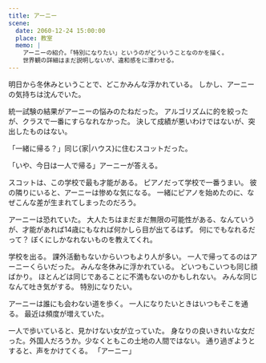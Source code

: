 ```yaml
---
title: アーニー
scene:
  date: 2060-12-24 15:00:00
  place: 教室
  memo: |
    アーニーの紹介。「特別になりたい」というのがどういうことなのかを描く。
    世界観の詳細はまだ説明しないが、違和感をに漂わせる。
---
```


明日から冬休みということで、どこかみんな浮かれている。
しかし、アーニーの気持ちは沈んでいた。

統一試験の結果がアーニーの悩みのたねだった。
アルゴリズムに的を絞ったが、クラスで一番にすらなれなかった。
決して成績が悪いわけではないが、突出したものはない。

「一緒に帰る？」同じ{家|ハウス}に住むスコットだった。

「いや、今日は一人で帰る」アーニーが答える。

スコットは、この学校で最も才能がある。
ピアノだって学校で一番うまい。
彼の隣りにいると、アーニーは惨めな気になる。
一緒にピアノを始めたのに、なぜこんな差が生まれてしまったのだろう。

アーニーは恐れていた。
大人たちはまだまだ無限の可能性がある、なんていうが、才能があれば14歳にもなれば何かしら目が出てるはず。
何にでもなれるだって？
ぼくにしかなれないものを教えてくれ。

学校を出る。
課外活動もないからいつもより人が多い。
一人で帰ってるのはアーニーくらいだった。
みんな冬休みに浮かれている。
どいつもこいつも同じ顔ばかり。
ほとんどは同じであることに不満もないのかもしれない。
みんな同じなんて吐き気がする。
特別になりたい。

アーニーは誰にも会わない道を歩く。
一人になりたいときはいつもそこを通る。
最近は頻度が増えていた。

一人で歩いていると、見かけない女が立っていた。
身なりの良いきれいな女だった。外国人だろうか。少なくともこの土地の人間ではない。
通り過ぎようとすると、声をかけてくる。
「アーニー」
